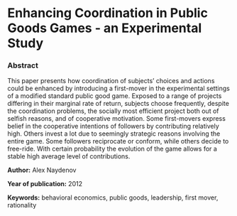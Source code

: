 # Enhancing Coordination in Public Goods Games - an Experimental Study

### Abstract

This paper presents how coordination of subjects’ choices and actions could be enhanced by introducing a first-mover in the experimental settings of a modified standard public good game. Exposed to a range of projects differing in their marginal rate of return, subjects choose frequently, despite the coordination problems, the socially most efficient project both out of selfish reasons, and of cooperative motivation. Some first-movers express belief in the cooperative intentions of followers by contributing relatively high. Others invest a lot due to seemingly strategic reasons involving the entire game. Some followers reciprocate or conform, while others decide to free-ride. With certain probability the evolution of the game allows for a stable high average level of contributions.

**Author:** Alex Naydenov

**Year of publication:** 2012

**Keywords:** behavioral economics, public goods, leadership, first mover, rationality
